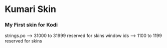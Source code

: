 # Kumari Skin
### My First skin for Kodi

strings.po --> 31000 to 31999 reserved for skins
window ids --> 1100 to 1199 reserved for skins
